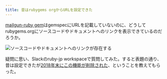 ```yaml
---
title: 昔はrubygems orgからURLを設定できた
---
```

[mailgun-ruby gem](https://rubygems.org/gems/mailgun-ruby)はgemspecにURLを記載していないのに、どうしてrubygems.orgにソースコードやドキュメントへのリンクを表示できているのだろうか。

![](https://lh5.googleusercontent.com/tMugPDWo8SQkkPWfmHUyPbJKDQQyfb5sZB83IWDlmyR067ZmDXfS4E1eMkyyB_BmdLnSq6F7QnyW-wOIP8rNuZ0d8Ud99T5BXOE7ZcdyZ4Mf1Fg58Pq62ERueHzw4I47LPtliDvZI8C5JuFg0y29iMI63qnKVX1kA-Z3rGX87weoCTiL4ZDF5tPl "ソースコードやドキュメントへのリンクが存在する")

疑問に思い、Slackのruby-jp workspaceで質問してみた。すると表題の通り、昔は設定できたが[2018年末にこの機能が削除された](https://github.com/rubygems/rubygems.org/pull/1815)、ということを教えてもらった。
